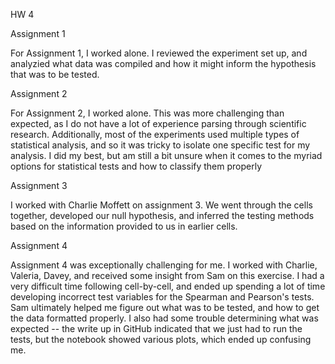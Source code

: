 HW 4

Assignment 1

For Assignment 1, I worked alone. I reviewed the experiment set up, and analyzied what data was compiled and how it might inform the hypothesis that was to be tested. 

Assignment 2

For Assignment 2, I worked alone. This was more challenging than expected, as I do not have a lot of experience parsing through scientific research. Additionally, most of the experiments used multiple types of statistical analysis, and so it was tricky to isolate one specific test for my analysis. I did my best, but am still a bit unsure when it comes to the myriad options for statistical tests and how to classify them properly

Assignment 3

I worked with Charlie Moffett on assignment 3. We went through the cells together, developed our null hypothesis, and inferred the testing methods based on the information provided to us in earlier cells. 

Assignment 4

Assignment 4 was exceptionally challenging for me. I worked with Charlie, Valeria, Davey, and received some insight from Sam on this exercise. I had a very difficult time following cell-by-cell, and ended up spending a lot of time developing incorrect test variables for the Spearman and Pearson's tests. Sam ultimately helped me figure out what was to be tested, and how to get the data formatted properly. I also had some trouble determining what was expected -- the write up in GitHub indicated that we just had to run the tests, but the notebook showed various plots, which ended up confusing me. 

